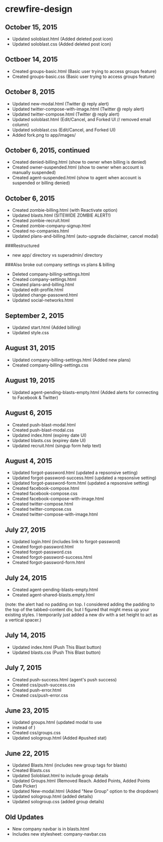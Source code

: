 # crewfire-design

## October 15, 2015
- Updated soloblast.html (Added deleted post icon)
- Updated soloblast.css (Added deleted post icon)

## Octboer 14, 2015
- Created groups-basic.html (Basic user trying to access groups feature)
- Created groups-basic.css (Basic user trying to access groups feature)

## October 8, 2015
- Updated new-modal.html (Twitter @ reply alert)
- Updated twitter-compose-with-image.html (Twitter @ reply alert)
- Updated twitter-compose.html (Twitter @ reply alert)
- Updated soloblast.html (Edit/Cancel, and Forked UI // removed email column)
- Updated soloblast.css (Edit/Cancel, and Forked UI)
- Added fork.png to app/images/

## October 6, 2015, continued
- Created denied-billing.html (show to owner when billing is denied)
- Created owner-suspended.html (show to owner when account is manually suspended)
- Created agent-suspended.html (show to agent when account is suspended or billing denied)

## October 6, 2015
- Created zombie-billing.html (with Reactivate option)
- Updated blasts.html (SITEWIDE ZOMBIE ALERT!)
- Created zombie-recruit.html
- Created zombie-company-signup.html
- Created no-companies.html
- Updated plans-and-billing.html (auto-upgrade disclaimer, cancel modal)

###Restructured
- new app/ directory vs superadmin/ directory

###Also broke out company settings vs plans & billing
- Deleted company-billing-settings.html
- Created company-settings.html 
- Created plans-and-billing.html
- Updated edit-profile.html
- Updated change-passowrd.html
- Updated social-networks.html

## September 2, 2015
- Updated start.html (Added billing)
- Updated style.css

## August 31, 2015
- Updated company-billing-settings.html (Added new plans)
- Created company-billing-settings.css

## August 19, 2015
- Updated agent-pending-blasts-empty.html (Added alerts for connecting to Facebook & Twitter) 

## August 6, 2015
- Created push-blast-modal.html
- Created push-blast-modal.css
- Updated index.html (expirey date UI)
- Updated blasts.css (expirey date UI)
- Updated recruit.html (singup form help text)

## August 4, 2015
- Updated forgot-password.html (updated a repsonsive setting)
- Updated forgot-password-success.html (updated a repsonsive setting)
- Updated forgot-password-form.html (updated a repsonsive setting)
- Created facebook-compose.html
- Created facebook-compose.css
- Created facebook-compose-with-image.html
- Created twitter-compose.html
- Created twitter-compose.css
- Created twitter-compose-with-image.html

## July 27, 2015
- Updated login.html (includes link to forgot-password)
- Created forgot-password.html
- Created forgot-password.css
- Created forgot-password-success.html
- Created forgot-password-form.html

## July 24, 2015
- Created agent-pending-blasts-empty.html 
- Created agent-shared-blasts.empty.html

(note: the alert had no padding on top. I considered adding the padding to the top of the tabbed-content div, but I figured that might mess up your existing styles. I temporarily just added a new div with a set height to act as a vertical spacer.)


## July 14, 2015
- Updated index.html (Push This Blast button)
- Updated blasts.css (Push This Blast button)

## July 7, 2015
- Created push-success.html (agent's push success)
- Created css/push-success.css
- Created push-error.html
- Created css/push-error.css

## June 23, 2015
- Updated groups.html (updated modal to use <li> instead of <td>)
- Created css/groups.css
- Updated sologroup.html (Added #pushed stat)


## June 22, 2015
- Updated Blasts.html (includes new group tags for blasts)
- Created Blasts.css
- Updated Soloblast.html to include group details
- Updated Groups.html (Removed Reach. Added Points, Added Points Date Picker)
- Updated New-modal.html (Added "New Group" option to the dropdown)
- Updated sologroup.html (added details)
- Updated sologroup.css (added group details)

## Old Updates
- New company navbar is in blasts.html
- Includes new stylesheet: company-navbar.css